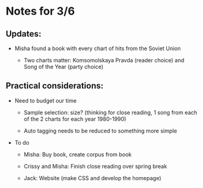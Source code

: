 # Notes for 3/6

## Updates:

- Misha found a book with every chart of hits from the Soviet Union

   - Two charts matter: Komsomolskaya Pravda (reader choice) and Song of the Year (party choice)

## Practical considerations:

- Need to budget our time

   - Sample selection: size? (thinking for close reading, 1 song from each of the 2 charts for each year 1980-1990)
   
   - Auto tagging needs to be reduced to something more simple

- To do

   - Misha: Buy book, create corpus from book
   
   - Crissy and Misha: Finish close reading over spring break
   
   - Jack: Website (make CSS and develop the homepage)
